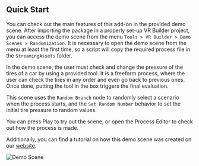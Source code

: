 ## Quick Start

You can check out the main features of this add-on in the provided demo scene. After importing the package in a properly
set-up VR Builder project, you can access the demo scene from the menu
`Tools > VR Builder > Demo Scenes > Randomization`. It is necessary to open the demo scene from the menu at least the
first time, so a script will copy the required process file in the `StreamingAssets` folder.

In the demo scene, the user must check and change the pressure of the tires of a car by using a provided tool. It is a
freeform process, where the user can check the tires in any order and even go back to previous ones. Once done, putting
the tool in the box triggers the final evaluation.

This scene uses the `Random Branch` node to randomly select a scenario when the process starts, and the
`Set Random Number` behavior to set the initial tire pressure to random values.

You can press Play to try out the scene, or open the Process Editor to check out how the process is made.

Additionally, you can find a tutorial on how this demo scene was created on
our [website](https://www.mindport.co/vr-builder-learning-path/randomization-tutorial).

![Demo Scene](images/demo-scene.png)
